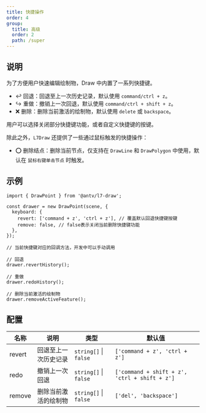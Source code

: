 ```yaml
---
title: 快捷操作
order: 4
group:
  title: 高级
  order: 2
  path: /super
---
```


## 说明

为了方便用户快速编辑绘制物，Draw 中内置了一系列快捷键。

- ↩️ 回退：回退至上一次历史记录，默认使用 `command/ctrl + z`。
- ↪️ 重做：撤销上一次回退，默认使用 `command/ctrl + shift + z`。
- ❌ 删除：删除当前激活的绘制物，默认使用 `delete` 或 `backspace`。

用户可以选择关闭部分快捷键功能，或者自定义快捷键的按键。

除此之外，`L7Draw` 还提供了一些通过鼠标触发的快捷操作：

- ⭕ 删除结点：删除当前节点，仅支持在 `DrawLine` 和 `DrawPolygon` 中使用，默认在 `鼠标右键单击节点` 时触发。

## 示例

```tsx | pure
import { DrawPoint } from '@antv/l7-draw';

const drawer = new DrawPoint(scene, {
  keyboard: {
    revert: ['command + z', 'ctrl + z'], // 覆盖默认回退快捷键按键
    remove: false, // false表示关闭当前删除快捷键功能
  },
});

// 当前快捷键对应的回调方法，开发中可以手动调用

// 回退
drawer.revertHistory();

// 重做
drawer.redoHistory();

// 删除当前激活的绘制物
drawer.removeActiveFeature();
```

## 配置

| 名称   | 说明                 | 类型                      | 默认值                                        |
| ------ | -------------------- | ------------------------- | --------------------------------------------- |
| revert | 回退至上一次历史记录 | `string[]` &#124; `false` | `['command + z', 'ctrl + z']`                 |
| redo   | 撤销上一次回退       | `string[]` &#124; `false` | `['command + shift + z', 'ctrl + shift + z']` |
| remove | 删除当前激活的绘制物 | `string[]` &#124; `false` | `['del', 'backspace']`                        |
